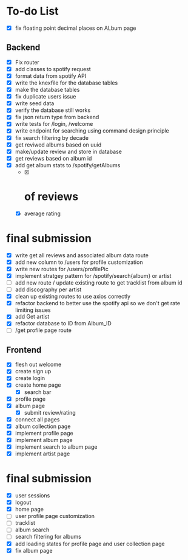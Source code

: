 # To-do List
- [x] fix floating point decimal places on ALbum page
## Backend
- [x] Fix router
- [x] add classes to spotify request 
- [x] format data from spotify API
- [x] write the knexfile for the database tables
- [x] make the database tables 
- [x] fix duplicate users issue
- [x] write seed data
- [x] verify the database still works
- [x] fix json return type from backend
- [x] write tests for /login, /welcome
- [x] write endpoint for searching using command design principle
- [x] fix search filtering by decade
- [x] get reviwed albums based on uuid
- [X] make/update review and store in database
- [x] get reviews based on album id
- [x] add get album stats to /spotify/getAlbums 
  - [x] # of reviews
  - [x] average rating
# final submission
- [x] write get all reviews and associated album data route
- [x] add new column to /users for profile customization 
- [x] write new routes for /users/profilePic
- [x] implement stratgey pattern for /spotify/search{album} or artist
- [ ] add new route / update existing route to get tracklist from album id
- [ ] add discography per artist
- [x] clean up existing routes to use axios correctly
- [x] refactor backend to better use the spotify api so we don't get rate limiting issues
- [x] add Get artist
- [x] refactor database to ID from Album_ID
- [ ] /get profile page route

## Frontend
- [x] flesh out welcome
- [x] create sign up
- [x] create login
- [x] create home page
  - [x] search bar
- [x] profile page
- [x] album page
  - [x] submit review/rating
- [x] connect all pages
- [x] album collection page
- [x] implement profile page
- [x] implement album page
- [x] implement search to album page
- [x] implement artist page
# final submission
- [x] user sessions
- [x] logout
- [x] home page
- [ ] user profile page customization
- [ ] tracklist
- [ ] album search
- [ ] search filtering for albums
- [x] add loading states for profile page and user collection page
- [x] fix album page
